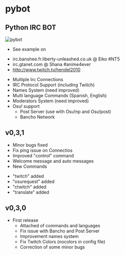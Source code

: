 pybot
=====

Python IRC BOT
-------------------

![pybot](https://cloud.githubusercontent.com/assets/7063644/2620579/d7c100ac-bc40-11e3-9754-b3ac5d96a76f.png)

* See example on
 - irc.banshee.fr.liberty-unleashed.co.uk @ Eiko #NT5
 - irc.gtanet.com @ Shana #anime4ever
 - http://www.twitch.tv/hendel2010

* Multiple Irc Connections
* IRC Protocol Support (including Twitch)
* Names System (need improved)
* Multi language Commands (Spanish, English)
* Moderators System (need improved)
* Osu! support
  - Post Server (use with Osu!np and Osu!post)
  - Bancho Network

v0,3,1
-------------------
* Minor bugs fixed
* Fix ping issue on Connectios
* Improved "control" command
* Welcome message and auto messages
* New Commands
 - "twitch" added
 - "osurequest" added
 - "ctwitch" added
 - "translate" added

v0,3,0
-------------------
* First release
  - Attached of commands and languages
  - Fix issue with Bancho and Post Server
  - Improvement names system
  - Fix Twitch Colors (nocolors in config file)
  - Correction of some minor bugs
